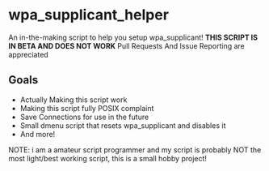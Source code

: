 # wpa_supplicant_helper
An in-the-making script to help you setup wpa_supplicant!
**THIS SCRIPT IS IN BETA AND DOES NOT WORK**
Pull Requests And Issue Reporting are appreciated

## Goals
- Actually Making this script work
- Making this script fully POSIX complaint
- Save Connections for use in the future
- Small dmenu script that resets wpa_supplicant and disables it
- And more!


NOTE: i am a amateur script programmer and my script is probably NOT the most light/best working script, this is a small hobby project!
